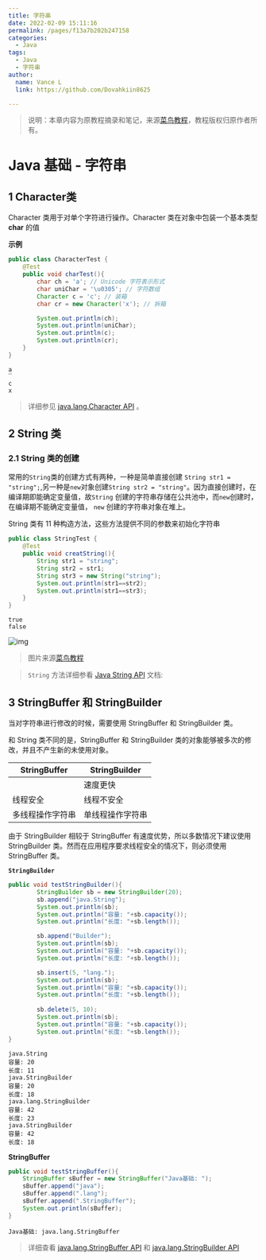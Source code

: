 ```yaml
---
title: 字符串
date: 2022-02-09 15:11:16
permalink: /pages/f13a7b202b247158
categories:
  - Java
tags:
  - Java
  - 字符串
author:
  name: Vance L
  link: https://github.com/Dovahkiin8625

---
```


> 说明：本章内容为原教程摘录和笔记，来源[菜鸟教程](https://www.runoob.com)，教程版权归原作者所有。

# Java 基础 - 字符串



## 1 Character类

Character 类用于对单个字符进行操作。Character 类在对象中包装一个基本类型 **char** 的值

**示例**

```java
public class CharacterTest {
    @Test
    public void charTest(){
        char ch = 'a'; // Unicode 字符表示形式
        char uniChar = '\u0305'; // 字符数组
        Character c = 'c'; // 装箱
        char cr = new Character('x'); // 拆箱

        System.out.println(ch);
        System.out.println(uniChar);
        System.out.println(c);
        System.out.println(cr);
    }
}
```

```
a
̅
c
x
```



>  详细参见 [java.lang.Character API](https://docs.oracle.com/en/java/javase/17/docs/api/java.base/java/lang/Character.html) 。

## 2 String 类

### 2.1 String 类的创建

常用的`String`类的创建方式有两种，一种是简单直接创建 `String str1 = "string";`,另一种是`new`对象创建`String str2 = "string"`。因为直接创建时，在编译期即能确定变量值，故`String` 创建的字符串存储在公共池中，而`new`创建时，在编译期不能确定变量值， `new` 创建的字符串对象在堆上。

String 类有 11 种构造方法，这些方法提供不同的参数来初始化字符串

```java
public class StringTest {
    @Test
    public void creatString(){
        String str1 = "string";
        String str2 = str1;
        String str3 = new String("string");
        System.out.println(str1==str2);
        System.out.println(str1==str3);
    }
}
```

```
true
false
```

![img](02.String.assets/java-string-1-2020-12-01.png)

> 图片来源[菜鸟教程](https://www.runoob.com/java/java-string.html)



>  `String` 方法详细参看 [Java String API](https://docs.oracle.com/en/java/javase/17/docs/api/java.base/java/lang/String.html) 文档:

## 3 StringBuffer 和 StringBuilder

当对字符串进行修改的时候，需要使用 StringBuffer 和 StringBuilder 类。

和 String 类不同的是，StringBuffer 和 StringBuilder 类的对象能够被多次的修改，并且不产生新的未使用对象。

| StringBuffer     | StringBuilder    |
| ---------------- | ---------------- |
|                  | 速度更快         |
| 线程安全         | 线程不安全       |
| 多线程操作字符串 | 单线程操作字符串 |

由于 StringBuilder 相较于 StringBuffer 有速度优势，所以多数情况下建议使用 StringBuilder 类。然而在应用程序要求线程安全的情况下，则必须使用 StringBuffer 类。

**`StringBuilder`**

```java
public void testStringBuilder(){
        StringBuilder sb = new StringBuilder(20);
        sb.append("java.String");
        System.out.println(sb);
        System.out.println("容量: "+sb.capacity());
        System.out.println("长度: "+sb.length());

        sb.append("Builder");
        System.out.println(sb);
        System.out.println("容量: "+sb.capacity());
        System.out.println("长度: "+sb.length());

        sb.insert(5, "lang.");
        System.out.println(sb);
        System.out.println("容量: "+sb.capacity());
        System.out.println("长度: "+sb.length());
        
        sb.delete(5, 10);
        System.out.println(sb);
        System.out.println("容量: "+sb.capacity());
        System.out.println("长度: "+sb.length());
}
```

```
java.String
容量: 20
长度: 11
java.StringBuilder
容量: 20
长度: 18
java.lang.StringBuilder
容量: 42
长度: 23
java.StringBuilder
容量: 42
长度: 18
```

**StringBuffer**

```java
public void testStringBuffer(){
    StringBuffer sBuffer = new StringBuffer("Java基础: ");
    sBuffer.append("java");
    sBuffer.append(".lang");
    sBuffer.append(".StringBuffer");
    System.out.println(sBuffer);
}
```

```
Java基础: java.lang.StringBuffer
```



> 详细查看 [java.lang.StringBuffer API](https://docs.oracle.com/en/java/javase/17/docs/api/java.base/java/lang/StringBuffer.html) 和 [java.lang.StringBuilder API](https://docs.oracle.com/en/java/javase/17/docs/api/java.base/java/lang/StringBuilder.html)
